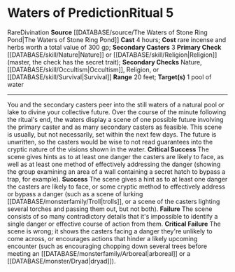 ﻿---
area: null
cost: rare incense and herbs worth a total value of 300 gp
duration: null
element: null
heighten: null
heighten_level: '5'
id: '43'
level: '5'
name: Waters of Prediction
primary_check: '[[DATABASE/skill/Nature|Nature]] or [[DATABASE/skill/Religion|Religion]]
  (master, the check has the [[DATABASE/trait/Secret|secret]] trait)'
range: 20 feet
rarity: Rare
requirement: null
rus_type_level: null
school: Divination
secondary_casters: '3'
secondary_check: Nature, [[DATABASE/skill/Occultism|Occultism]] , Religion, or [[DATABASE/skill/Survival|Survival]]
source: '[[DATABASE/source/The Waters of Stone Ring Pond|The Waters of Stone Ring
  Pond]]'
target: 1 pool of water
trait:
- '[[DATABASE/trait/Divination|Divination]]'
- '[[DATABASE/trait/Rare|Rare]]'
type: Ritual

---
# Waters of Prediction<span class="item-type">Ritual 5</span>

<span class="trait-rare item-trait">Rare</span><span class="item-trait">Divination</span>
**Source** [[DATABASE/source/The Waters of Stone Ring Pond|The Waters of Stone Ring Pond]]
**Cast** 4 hours; **Cost** rare incense and herbs worth a total value of 300 gp; **Secondary Casters** 3
**Primary Check** [[DATABASE/skill/Nature|Nature]] or [[DATABASE/skill/Religion|Religion]] (master, the check has the secret trait); **Secondary Checks** Nature, [[DATABASE/skill/Occultism|Occultism]], Religion, or [[DATABASE/skill/Survival|Survival]]
**Range** 20 feet; **Target(s)** 1 pool of water

---
You and the secondary casters peer into the still waters of a natural pool or lake to divine your collective future. Over the course of the minute following the ritual's end, the waters display a scene of one possible future involving the primary caster and as many secondary casters as feasible. This scene is usually, but not necessarily, set within the next few days. The future is unwritten, so the casters would be wise to not read guarantees into the cryptic nature of the visions shown in the water.
**Critical Success** The scene gives hints as to at least one danger the casters are likely to face, as well as at least one method of effectively addressing the danger (showing the group examining an area of a wall containing a secret hatch to bypass a trap, for example).
**Success** The scene gives a hint as to at least one danger the casters are likely to face, or some cryptic method to effectively address or bypass a danger (such as a scene of lurking [[DATABASE/monsterfamily/Troll|trolls]], or a scene of the casters lighting several torches and passing them out, but not both).
**Failure** The scene consists of so many contradictory details that it's impossible to identify a single danger or effective course of action from them.
**Critical Failure** The scene is wrong; it shows the casters facing a danger they're unlikely to come across, or encourages actions that hinder a likely upcoming encounter (such as encouraging chopping down several trees before meeting an [[DATABASE/monsterfamily/Arboreal|arboreal]] or a [[DATABASE/monster/Dryad|dryad]]).